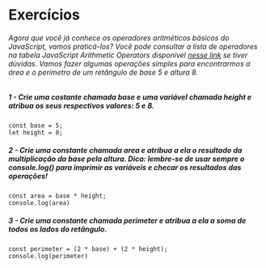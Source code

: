 # Exercícios

###### Agora que você já conhece os operadores aritméticos básicos do JavaScript, vamos praticá-los? Você pode consultar a lista de operadores na tabela JavaScript Arithmetic Operators disponível <a href="https://www.w3schools.com/js/js_operators.asp" target="_blank">nesse link</a> se tiver dúvidas. Vamos fazer algumas operações simples para encontrarmos a área e o perímetro de um retângulo de base 5 e altura 8.

##### 1 - Crie uma costante chamada base e uma variável chamada height e atribua os seus respectivos valores: 5 e 8.
```
const base = 5;
let height = 8;
```
##### 2 - Crie uma constante chamada area e atribua a ela o resultado da multiplicação da base pela altura. Dica: lembre-se de usar sempre o console.log() para imprimir as variáveis e checar os resultados das operações!
```
const area = base * height;
console.log(area)
```
##### 3 - Crie uma constante chamada perimeter e atribua a ela a soma de todos os lados do retângulo.
```
const perimeter = (2 * base) + (2 * height);
console.log(perimeter)
```